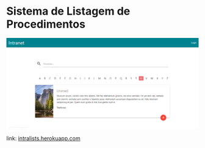 # Sistema de Listagem de Procedimentos

![alt text](https://github.com/AugustoGCP/Intra/blob/master/public/screenIntra/inicioLists.PNG)

link: <a href="https://intralists.herokuapp.com">intralists.herokuapp.com</a>
